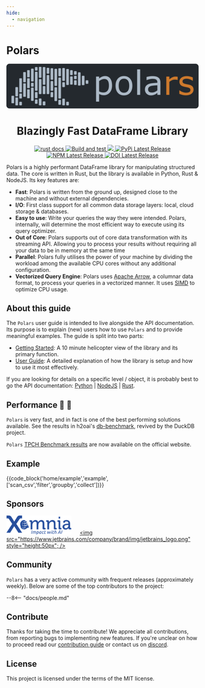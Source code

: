 ```yaml
---
hide:
  - navigation
---
```

# Polars

![logo](https://raw.githubusercontent.com/pola-rs/polars-static/master/logos/polars_github_logo_rect_dark_name.svg)

<h1 style="text-align:center">Blazingly Fast DataFrame Library </h1>
<div align="center">
  <a href="https://docs.rs/polars/latest/polars/">
    <img src="https://docs.rs/polars/badge.svg" alt="rust docs"/>
  </a>
  <a href="https://github.com/pola-rs/polars/actions">
    <img src="https://github.com/pola-rs/polars/workflows/Build%20and%20test/badge.svg" alt="Build and test"/>
  </a>
  <a href="https://crates.io/crates/polars">
    <img src="https://img.shields.io/crates/v/polars.svg"/>
  </a>
  <a href="https://pypi.org/project/polars/">
    <img src="https://img.shields.io/pypi/v/polars.svg" alt="PyPi Latest Release"/>
  </a>
  <a href="https://www.npmjs.com/package/nodejs-polars">
    <img src="https://img.shields.io/npm/v/nodejs-polars.svg" alt="NPM Latest Release"/>
  </a>
  <a href="https://doi.org/10.5281/zenodo.7697217">
    <img src="https://zenodo.org/badge/DOI/10.5281/zenodo.7697217.svg" alt="DOI Latest Release"/>
  </a>
</div>

Polars is a highly performant DataFrame library for manipulating structured data. The core is written in Rust, but the library is available in Python, Rust & NodeJS. Its key features are:


- **Fast**: Polars is written from the ground up, designed close to the machine and without external dependencies. 
- **I/O**: First class support for all common data storage layers: local, cloud storage & databases. 
- **Easy to use**: Write your queries the way they were intended. Polars, internally, will determine the most efficient way to execute using its query optimizer.
- **Out of Core**: Polars supports out of core data transformation with its streaming API. Allowing you to process your results without requiring all your data to be in memory at the same time
- **Parallel**: Polars fully utilises the power of your machine by dividing the workload among the available CPU cores without any additional configuration. 
- **Vectorized Query Engine**: Polars uses [Apache Arrow](https://arrow.apache.org/), a columnar data format, to process your queries in a vectorized manner. It uses [SIMD](https://en.wikipedia.org/wiki/Single_instruction,_multiple_data) to optimize CPU usage.

## About this guide

The `Polars` user guide is intended to live alongside the API documentation. Its purpose is to explain (new) users how to use `Polars` and to provide meaningful examples. The guide is split into two parts:

- [Getting Started](getting-started/intro.md): A 10 minute helicopter view of the library and its primary function.
- [User Guide](user-guide/index.md): A detailed explanation of how the library is setup and how to use it most effectively. 

If you are looking for details on a specific level / object, it is probably best to go the API documentation: [Python](https://pola-rs.github.io/polars/py-polars/html/reference/index.html) | [NodeJS](https://pola-rs.github.io/nodejs-polars/index.html) | [Rust](https://docs.rs/polars/latest/polars/).

## Performance :rocket: :rocket:

`Polars` is very fast, and in fact is one of the best performing solutions available.
See the results in h2oai's [db-benchmark](https://duckdblabs.github.io/db-benchmark/), revived by the DuckDB project.

`Polars` [TPCH Benchmark results](https://www.pola.rs/benchmarks.html) are now available on the official website.


## Example

{{code_block('home/example','example',['scan_csv','filter','groupby','collect'])}}

## Sponsors

[<img src="https://raw.githubusercontent.com/pola-rs/polars-static/master/sponsors/xomnia.png" style="height:50px"/>](https://www.xomnia.com/) &emsp; [<img src="https://www.jetbrains.com/company/brand/img/jetbrains_logo.png" style="height:50px"; />](https://www.jetbrains.com)

## Community

`Polars` has a very active community with frequent releases (approximately weekly). Below are some of the top contributors to the project: 

--8<-- "docs/people.md"


## Contribute 

Thanks for taking the time to contribute! We appreciate all contributions, from reporting bugs to implementing new features. If you're unclear on how to proceed read our [contribution guide](https://github.com/pola-rs/polars/blob/main/CONTRIBUTING.md) or contact us on [discord](https://discord.com/invite/4UfP5cfBE7).


## License

This project is licensed under the terms of the MIT license.
